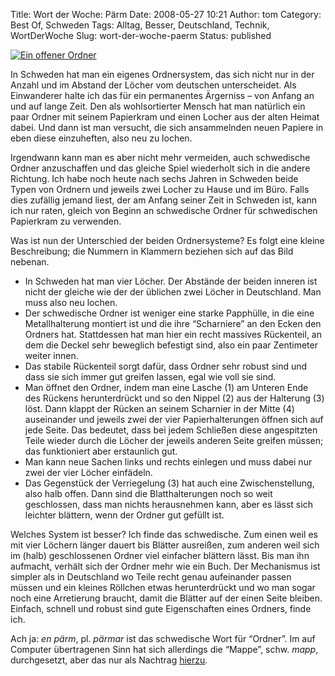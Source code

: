 Title: Wort der Woche: Pärm
Date: 2008-05-27 10:21
Author: tom
Category: Best Of, Schweden
Tags: Alltag, Besser, Deutschland, Technik, WortDerWoche
Slug: wort-der-woche-paerm
Status: published

[![Ein offener
Ordner](http://www.fiket.de/pic/parm_s.jpg "Ein offener Ordner")](http://www.fiket.de/pic/parm_l.jpg)

In Schweden hat man ein eigenes Ordnersystem, das sich nicht nur in der
Anzahl und im Abstand der Löcher vom deutschen unterscheidet. Als
Einwanderer halte ich das für ein permanentes Ärgerniss – von Anfang an
und auf lange Zeit. Den als wohlsortierter Mensch hat man natürlich ein
paar Ordner mit seinem Papierkram und einen Locher aus der alten Heimat
dabei. Und dann ist man versucht, die sich ansammelnden neuen Papiere in
eben diese einzuheften, also neu zu lochen.

Irgendwann kann man es aber nicht mehr vermeiden, auch schwedische
Ordner anzuschaffen und das gleiche Spiel wiederholt sich in die andere
Richtung. Ich habe noch heute nach sechs Jahren in Schweden beide Typen
von Ordnern und jeweils zwei Locher zu Hause und im Büro. Falls dies
zufällig jemand liest, der am Anfang seiner Zeit in Schweden ist, kann
ich nur raten, gleich von Beginn an schwedische Ordner für schwedischen
Papierkram zu verwenden.

Was ist nun der Unterschied der beiden Ordnersysteme? Es folgt eine
kleine Beschreibung; die Nummern in Klammern beziehen sich auf das Bild
nebenan.

-   In Schweden hat man vier Löcher. Der Abstände der beiden inneren ist
    nicht der gleiche wie der der üblichen zwei Löcher in Deutschland.
    Man muss also neu lochen.
-   Der schwedische Ordner ist weniger eine starke Papphülle, in die
    eine Metallhalterung montiert ist und die ihre “Scharniere” an den
    Ecken den Ordners hat. Stattdessen hat man hier ein recht massives
    Rückenteil, an dem die Deckel sehr beweglich befestigt sind, also
    ein paar Zentimeter weiter innen.
-   Das stabile Rückenteil sorgt dafür, dass Ordner sehr robust sind und
    dass sie sich immer gut greifen lassen, egal wie voll sie sind.
-   Man öffnet den Ordner, indem man eine Lasche (1) am Unteren Ende des
    Rückens herunterdrückt und so den Nippel (2) aus der Halterung (3)
    löst. Dann klappt der Rücken an seinem Scharnier in der Mitte (4)
    auseinander und jeweils zwei der vier Papierhalterungen öffnen sich
    auf jede Seite. Das bedeutet, dass bei jedem Schließen diese
    angespitzten Teile wieder durch die Löcher der jeweils anderen Seite
    greifen müssen; das funktioniert aber erstaunlich gut.
-   Man kann neue Sachen links und rechts einlegen und muss dabei nur
    zwei der vier Löcher einfädeln.
-   Das Gegenstück der Verriegelung (3) hat auch eine Zwischenstellung,
    also halb offen. Dann sind die Blatthalterungen noch so weit
    geschlossen, dass man nichts herausnehmen kann, aber es lässt sich
    leichter blättern, wenn der Ordner gut gefüllt ist.

Welches System ist besser? Ich finde das schwedische. Zum einen weil es
mit vier Löchern länger dauert bis Blätter ausreißen, zum anderen weil
sich im (halb) geschlossenen Ordner viel einfacher blättern lässt. Bis
man ihn aufmacht, verhält sich der Ordner mehr wie ein Buch. Der
Mechanismus ist simpler als in Deutschland wo Teile recht genau
aufeinander passen müssen und ein kleines Röllchen etwas herunterdrückt
und wo man sogar noch eine Arretierung braucht, damit die Blätter auf
der einen Seite bleiben. Einfach, schnell und robust sind gute
Eigenschaften eines Ordners, finde ich.

Ach ja: *en pärm*, pl. *pärmar* ist das schwedische Wort für “Ordner”.
Im auf Computer übertragenen Sinn hat sich allerdings die “Mappe”, schw.
*mapp*, durchgesetzt, aber das nur als Nachtrag
[hierzu](http://www.fiket.de/2008/05/14/blatand/).

